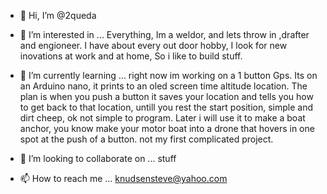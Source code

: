 - 👋 Hi, I’m @2queda
- 👀 I’m interested in ... Everything, Im a weldor, and lets throw in ,drafter and engioneer. I have about every out door hobby, I look for new inovations at work and at home,
So i like to build stuff. 


- 🌱 I’m currently learning ... right now im working on a 1 button Gps. Its on an Arduino nano, it prints to an oled screen time altitude location. The plan is when you push 
a button it saves your location and tells you how to get back to that location, untill you rest the start position, simple and dirt cheep, ok not simple to program. Later i will use it to make
a boat anchor, you know make your motor boat into a drone that hovers in one spot at the push of a button. not my first complicated project. 

- 💞️ I’m looking to collaborate on ... stuff
- 📫 How to reach me ... knudsensteve@yahoo.com

<!---
2queda/2queda is a ✨ special ✨ repository because its `README.md` (this file) appears on your GitHub profile.
You can click the Preview link to take a look at your changes.
--->
